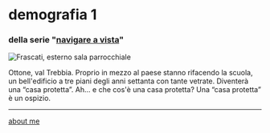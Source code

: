 # demografia 1  
### della serie "[navigare a vista](navigareavista.md)"  

![](https://live.staticflickr.com/65535/52732645188_9e88a11cb7_z.jpg "Frascati, esterno sala parrocchiale")  

Ottone, val Trebbia. Proprio in mezzo al paese stanno rifacendo la scuola, un bell'edificio a tre piani degli anni settanta con tante vetrate. Diventerà una “casa protetta”. 
Ah... e che cos'è una casa protetta? Una “casa protetta” è un ospizio.  
  
---    
[about me](https://about.me/cacioman)  
